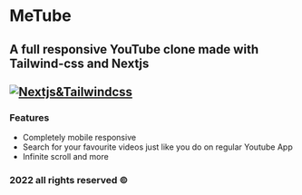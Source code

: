 # MeTube 
## A full responsive YouTube clone made with Tailwind-css and Nextjs <br /><br /> [![Nextjs&Tailwindcss](https://skills.thijs.gg/icons?i=next,tailwind)](https://skills.thijs.gg)

### Features

- Completely mobile responsive
- Search for your favourite videos just like you do on regular Youtube App
- Infinite scroll and more

### 2022 all rights reserved &#169;





